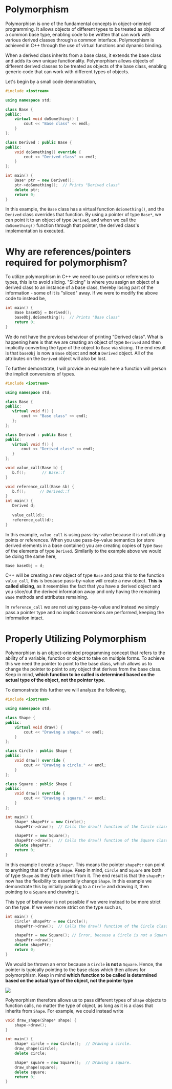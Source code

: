 # Polymorphism

Polymorphism is one of the fundamental concepts in object-oriented programming. It allows objects of different types to be treated as objects of a common base type, enabling code to be written that can work with various derived classes through a common interface. Polymorphism is achieved in C++ through the use of virtual functions and dynamic binding.

When a derived class inherits from a base class, it extends the base class and adds its own unique functionality. Polymorphism allows objects of different derived classes to be treated as objects of the base class, enabling generic code that can work with different types of objects.

Let's begin by a small code demonstration,

```C++
#include <iostream>

using namespace std;

class Base {
public:
    virtual void doSomething() {
        cout << "Base class" << endl;
    }
};

class Derived : public Base {
public:
    void doSomething() override {
        cout << "Derived class" << endl;
    }
};

int main() {
    Base* ptr = new Derived();
    ptr->doSomething();  // Prints "Derived class"
    delete ptr;
    return 0;
}
```

In this example, the `Base` class has a virtual function `doSomething()`, and the `Derived` class overrides that function. By using a pointer of type `Base*`, we can point it to an object of type `Derived`, and when we call the `doSomething()` function through that pointer, the derived class's implementation is executed.

# Why are references/pointers required for polymorphism?

To utilize polymorphism in C++ we need to use points or references to types, this is to avoid slicing. "Slicing" is where you assign an object of a derived class to an instance of a base class, thereby losing part of the information - some of it is "sliced" away. If we were to modify the above code to instead be,

```C++
int main() {
    Base baseObj = Derived();
    baseObj.doSomething();  // Prints "Base class"
    return 0;
}
```

We do not have the previous behaviour of printing "Derived class". What is happening here is that we are creating an object of type `Derived` and then implicitly converting the type of the object to `Base` via slicing. The end result is that `baseObj` is now a `Base` object and **not a** `Derived` object. All of the attributes on the `Derived` object will also be lost.

To further demonstrate, I will provide an example here a function will person the implicit conversions of types.

```C++
#include <iostream>

using namespace std;

class Base {
public:
   virtual void f() {
       cout << "Base class" << endl;
   };
};

class Derived : public Base {
public:
   virtual void f() {
       cout << "Derived class" << endl;
   }
};

void value_call(Base b) {
   b.f();       // Base::f
}

void reference_call(Base &b) {
   b.f();      // Derived::f
}
int main() {
   Derived d;
   
   value_call(d);
   reference_call(d);
}
```

In this example, `value_call` is using pass-by-value because it is not utilizing points or references. When you use pass-by-value semantics (or store derived elements in a base container) you are creating copies of type `Base` of the elements of type `Derived`. Similarily to the example above we would be doing the same here,

```C++
Base baseObj = d;
```

C++ will be creating a new object of type `Base` and pass this to the function `value_call`, this is because pass-by-value will create a new object. **This is called slicing**, as it resembles the fact that you have a derived object and you slice/cut the derived information away and only having the remaining `Base` methods and attributes remaining.

In `reference_call` we are not using pass-by-value and instead we simply pass a pointer type and no implicit conversions are performed, keeping the information intact.

# Properly Utilizing Polymorphism

Polymorphism is an object-oriented programming concept that refers to the ability of a variable, function or object to take on multiple forms. To achieve this we need the pointer to point to the base class, which allows us to change the pointer to point to any object that derives from the base class. Keep in mind, **which function to be called is determined based on the actual type of the object, not the pointer type**.

To demonstrate this further we will analyze the following,

```C++
#include <iostream>

using namespace std;

class Shape {
public:
    virtual void draw() {
        cout << "Drawing a shape." << endl;
    }
};

class Circle : public Shape {
public:
    void draw() override {
        cout << "Drawing a circle." << endl;
    }
};

class Square : public Shape {
public:
    void draw() override {
        cout << "Drawing a square." << endl;
    }
};

int main() {
    Shape* shapePtr = new Circle();
    shapePtr->draw();  // Calls the draw() function of the Circle class

    shapePtr = new Square();
    shapePtr->draw();  // Calls the draw() function of the Square class
    delete shapePtr;
    return 0;
}
```

In this example I create a `Shape*`. This means the pointer `shapePtr` can point to anything that is of type `Shape`. Keep in mind, `Circle` and `Square` are both of type `Shape` as they both inherit from it. The end result is that the `shapePtr` now has the flexibility to essentially change `Shape`. In this example we demonstrate this by initially pointing to a `Circle` and drawing it, then pointing to a `Square` and drawing it. 

This type of behaviour is not possible if we were instead to be more strict on the type. If we were more strict on the type such as,

```C++
int main() {
    Circle* shapePtr = new Circle();
    shapePtr->draw();  // Calls the draw() function of the Circle class

    shapePtr = new Square(); // Error, because a Circle is not a Square
    shapePtr->draw();
    delete shapePtr;
    return 0;
}
```

We would be thrown an error because a `Circle` **is not a** `Square`. Hence, the pointer is typically pointing to the base class which then allows for polymorphism. Keep in mind **which function to be called is determined based on the actual type of the object, not the pointer type**

![](./images/polymorphism_1.png)

Polymorphism therefore allows us to pass different types of `Shape` objects to function calls, no matter the type of object, as long as it is a class that inherits from `Shape`. For example, we could instead write

```C++
void draw_shape(Shape* shape) {
    shape->draw();
}

int main() {
    Shape* circle = new Circle();  // Drawing a circle.
    draw_shape(circle);
    delete circle;

    Shape* square = new Square();  // Drawing a square.
    draw_shape(square);
    delete square;
    return 0;
}
```